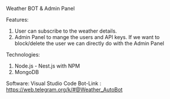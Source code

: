 Weather BOT & Admin Panel

Features:
1) User can subscribe to the weather details.
2) Admin Panel to mange the users and API keys. If we want to block/delete the user we can directly do with the Admin Panel

Technologies: 
1) Node.js - Nest.js with NPM
2) MongoDB

Software: Visual Studio Code
Bot-Link : https://web.telegram.org/k/#@Weather_AutoBot
   
